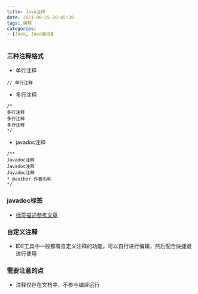 ```yaml
---
title: Java注释
date: 2021-08-25 20:45:38
tags: 编程
categories:
- [Java, Java基础]
---
```

### 三种注释格式
* 单行注释
```
// 单行注释
```

* 多行注释
```
/*
多行注释
多行注释
多行注释
*/
```

* javadoc注释
```
/**
Javadoc注释
Javadoc注释
Javadoc注释
* @author 作者名称
*/
```

### javadoc标签
* [标签描述参考文章](https://www.runoob.com/java/java-documentation.html)

### 自定义注释
* IDE工具中一般都有自定义注释的功能，可以自行进行编辑，然后配合快捷键进行使用

### 需要注意的点
* 注释仅存在文档中，不参与编译运行
